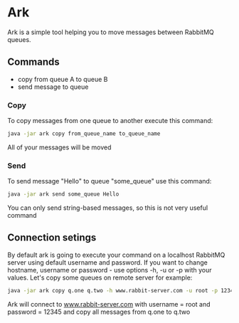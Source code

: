 # Ark

Ark is a simple tool helping you to move messages between RabbitMQ queues.

## Commands
  - copy from queue A to queue B
  - send message to queue
  
### Copy

To copy messages from one queue to another execute this command:
```sh
java -jar ark copy from_queue_name to_queue_name
```
All of your messages will be moved

### Send

To send message "Hello" to queue "some_queue" use this command:
```sh
java -jar ark send some_queue Hello
```
You can only send string-based messages, so this is not very useful command

## Connection setings

By default ark is going to execute your command on a localhost RabbitMQ server using default username and password.
If you want to change hostname, username or password - use options -h, -u or -p with your values. 
Let's copy some queues on remote server for example:
```sh
java -jar ark copy q.one q.two -h www.rabbit-server.com -u root -p 12345
```
Ark will connect to www.rabbit-server.com with username = root and password = 12345 and copy all messages from q.one to q.two